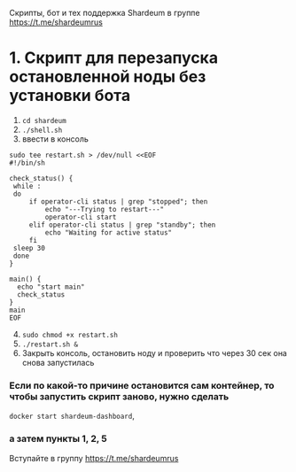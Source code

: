 
Скрипты, бот и тех поддержка Shardeum в группе https://t.me/shardeumrus 

# 1. Скрипт для перезапуска остановленной ноды без установки бота 

1. `cd shardeum`
2. `./shell.sh`
3. ввести в консоль 
```
sudo tee restart.sh > /dev/null <<EOF
#!/bin/sh

check_status() {
 while :
 do 
     if operator-cli status | grep "stopped"; then
         echo "---Trying to restart---"
         operator-cli start
     elif operator-cli status | grep "standby"; then
         echo "Waiting for active status"
     fi
 sleep 30
 done
}

main() {
  echo "start main"
  check_status
}
main
EOF
```
4. `sudo chmod +x restart.sh`
5. `./restart.sh &`
6. Закрыть консоль, остановить ноду и проверить что через 30 сек она снова запустилась

### Если по какой-то причине остановится сам контейнер, то чтобы запустить скрипт заново, нужно сделать 
`docker start shardeum-dashboard`, 
### а затем пункты 1, 2, 5

Вступайте в группу https://t.me/shardeumrus 

